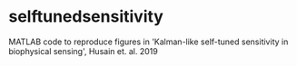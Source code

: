 # selftunedsensitivity
MATLAB code to reproduce figures in 'Kalman-like self-tuned sensitivity in biophysical sensing', Husain et. al. 2019
